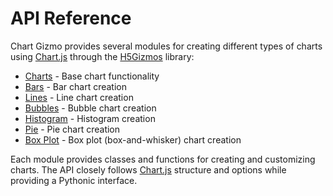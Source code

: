 # API Reference

Chart Gizmo provides several modules for creating different types of charts using [Chart.js](https://www.chartjs.org/) through the [H5Gizmos](https://github.com/AaronWatters/H5Gizmos) library:

- [Charts](charts.md) - Base chart functionality
- [Bars](bars.md) - Bar chart creation
- [Lines](lines.md) - Line chart creation
- [Bubbles](bubbles.md) - Bubble chart creation
- [Histogram](histogram.md) - Histogram creation
- [Pie](pie.md) - Pie chart creation
- [Box Plot](boxplot.md) - Box plot (box-and-whisker) chart creation

Each module provides classes and functions for creating and customizing charts. The API closely follows [Chart.js](https://www.chartjs.org/docs/latest/) structure and options while providing a Pythonic interface.
